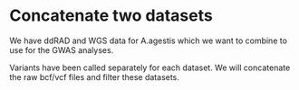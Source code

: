 # Concatenate two datasets

We have ddRAD and WGS data for A.agestis which we want to combine to use for the GWAS analyses. 

Variants have been called separately for each dataset. We will concatenate the raw bcf/vcf files and filter these datasets. 


